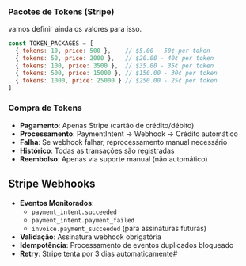 ### Pacotes de Tokens (Stripe)
vamos definir ainda os valores para isso.
```javascript
const TOKEN_PACKAGES = [
  { tokens: 10, price: 500 },    // $5.00 - 50¢ per token
  { tokens: 50, price: 2000 },   // $20.00 - 40¢ per token  
  { tokens: 100, price: 3500 },  // $35.00 - 35¢ per token
  { tokens: 500, price: 15000 }, // $150.00 - 30¢ per token
  { tokens: 1000, price: 25000 } // $250.00 - 25¢ per token
]
```

### Compra de Tokens
- **Pagamento**: Apenas Stripe (cartão de crédito/débito)
- **Processamento**: PaymentIntent → Webhook → Crédito automático
- **Falha**: Se webhook falhar, reprocessamento manual necessário
- **Histórico**: Todas as transações são registradas
- **Reembolso**: Apenas via suporte manual (não automático)

## Stripe Webhooks
- **Eventos Monitorados**:
  - `payment_intent.succeeded`
  - `payment_intent.payment_failed`
  - `invoice.payment_succeeded` (para assinaturas futuras)
- **Validação**: Assinatura webhook obrigatória
- **Idempotência**: Processamento de eventos duplicados bloqueado
- **Retry**: Stripe tenta por 3 dias automaticamente#